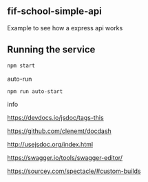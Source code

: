 fif-school-simple-api
---------------------

Example to see how a express api works

Running the service
---------------------

```javascript
npm start
```

auto-run 
 

```javascript
npm run auto-start
```

info

https://devdocs.io/jsdoc/tags-this

https://github.com/clenemt/docdash

http://usejsdoc.org/index.html

https://swagger.io/tools/swagger-editor/

https://sourcey.com/spectacle/#custom-builds

